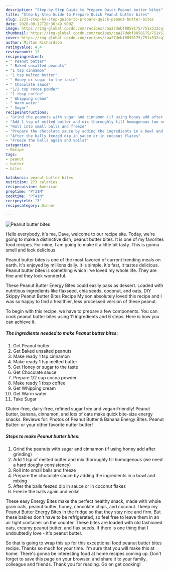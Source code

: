 ```yaml
---
description: "Step-by-Step Guide to Prepare Quick Peanut butter bites"
title: "Step-by-Step Guide to Prepare Quick Peanut butter bites"
slug: 2231-step-by-step-guide-to-prepare-quick-peanut-butter-bites
date: 2020-09-17T20:36:49.900Z
image: https://img-global.cpcdn.com/recipes/caa27debf8858175/751x532cq70/peanut-butter-bites-recipe-main-photo.jpg
thumbnail: https://img-global.cpcdn.com/recipes/caa27debf8858175/751x532cq70/peanut-butter-bites-recipe-main-photo.jpg
cover: https://img-global.cpcdn.com/recipes/caa27debf8858175/751x532cq70/peanut-butter-bites-recipe-main-photo.jpg
author: Milton Richardson
ratingvalue: 4.4
reviewcount: 13
recipeingredient:
- " Peanut butter"
- " Baked unsalted peanuts"
- "1 tsp cinnamon"
- "1 tsp melted butter"
- " Honey or sugar to the taste"
- " Chocolate sauce"
- "1/2 cup cocoa powder"
- "1 tbsp coffee"
- " Whipping cream"
- " Warm water"
- " Sugar"
recipeinstructions:
- "Grind the peanuts with sugar and cinnamon (if using honey add after grinding)"
- "Add 1 tsp of melted butter and mix thoroughly till homogenous (we need a hard doughy consistency)"
- "Roll into small balls and freeze"
- "Prepare the chocolate sauce by adding the ingredients in a bowl and mixing"
- "After the balls feezed dip in sauce or in coconut flakes"
- "Freeze the balls again and voila!"
categories:
- Recipe
tags:
- peanut
- butter
- bites

katakunci: peanut butter bites 
nutrition: 273 calories
recipecuisine: American
preptime: "PT31M"
cooktime: "PT41M"
recipeyield: "3"
recipecategory: Dinner

---
```



![Peanut butter bites](https://img-global.cpcdn.com/recipes/caa27debf8858175/751x532cq70/peanut-butter-bites-recipe-main-photo.jpg)

Hello everybody, it's me, Dave, welcome to our recipe site. Today, we're going to make a distinctive dish, peanut butter bites. It is one of my favorites food recipes. For mine, I am going to make it a little bit tasty. This is gonna smell and look delicious.

Peanut butter bites is one of the most favored of current trending meals on earth. It's enjoyed by millions daily. It is simple, it's fast, it tastes delicious. Peanut butter bites is something which I've loved my whole life. They are fine and they look wonderful.

These Peanut Butter Energy Bites could easily pass as dessert. Loaded with nutritious ingredients like flaxseed, chia seeds, coconut, and oats. DIY Skippy Peanut Butter Bites Recipe My son absolutely loved this recipe and I was so happy to find a healthier, less processed version of these peanut.


To begin with this recipe, we have to prepare a few components. You can cook peanut butter bites using 11 ingredients and 6 steps. Here is how you can achieve it.

<!--inarticleads1-->

##### The ingredients needed to make Peanut butter bites:

1. Get  Peanut butter
1. Get  Baked unsalted peanuts
1. Make ready 1 tsp cinnamon
1. Make ready 1 tsp melted butter
1. Get  Honey or sugar to the taste
1. Get  Chocolate sauce
1. Prepare 1/2 cup cocoa powder
1. Make ready 1 tbsp coffee
1. Get  Whipping cream
1. Get  Warm water
1. Take  Sugar


Gluten-free, dairy-free, refined sugar free and vegan-friendly! Peanut butter, banana, cinnamon, and lots of oats make quick bite-size energy snacks. Reviews for: Photos of Peanut Butter &amp; Banana Energy Bites. Peanut Butter: or your other favorite nutter butter! 

<!--inarticleads2-->

##### Steps to make Peanut butter bites:

1. Grind the peanuts with sugar and cinnamon (if using honey add after grinding)
1. Add 1 tsp of melted butter and mix thoroughly till homogenous (we need a hard doughy consistency)
1. Roll into small balls and freeze
1. Prepare the chocolate sauce by adding the ingredients in a bowl and mixing
1. After the balls feezed dip in sauce or in coconut flakes
1. Freeze the balls again and voila!


These easy Energy Bites make the perfect healthy snack, made with whole grain oats, peanut butter, honey, chocolate chips, and coconut. I keep my Peanut Butter Energy Bites in the fridge so that they stay nice and firm. But these babies don&#39;t have to be refrigerated, so feel free to leave them in an air tight container on the counter. These bites are loaded with old fashioned oats, creamy peanut butter, and flax seeds. If there is one thing that I undoubtedly love - it&#39;s peanut butter. 

So that is going to wrap this up for this exceptional food peanut butter bites recipe. Thanks so much for your time. I'm sure that you will make this at home. There's gonna be interesting food at home recipes coming up. Don't forget to save this page on your browser, and share it to your family, colleague and friends. Thank you for reading. Go on get cooking!
